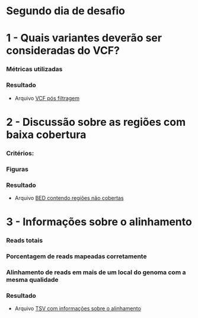 # Segundo dia de desafio

# 1 - Quais variantes deverão ser consideradas do VCF?

### Métricas utilizadas

### Resultado

- Arquivo [VCF pós filtragem]()

# 2 - Discussão sobre as regiões com baixa cobertura

### Critérios:

### Figuras

### Resultado

- Arquivo [BED contendo regiões não cobertas]()

# 3 - Informações sobre o alinhamento

### Reads totais

### Porcentagem de reads mapeadas corretamente

### Alinhamento de reads em mais de um local do genoma com a mesma qualidade

### Resultado

- Arquivo [TSV com informações sobre o alinhamento]() 
